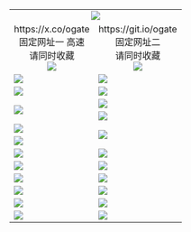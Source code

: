 ﻿<table>
  <tr><td colspan=2 align=center><img src="https://d13c9y489gfkt8.cloudfront.net/Up/oGate.jpg" /></td></tr>
  <tr>
    <td align=center>https://x.co/ogate<br>固定网址一 高速<br>请同时收藏<br><img src="https://d13c9y489gfkt8.cloudfront.net/Up/0WMGD1.png" /></td>
    <td align=center>https://git.io/ogate<br>固定网址二<br>请同时收藏<br><img src="https://d13c9y489gfkt8.cloudfront.net/Up/0WMGD2.png" /></td>
  </tr>
  <tr>
    <td><a href="https://d13c9y489gfkt8.cloudfront.net/oNote.aspx?id=oGate&from=github" target="_blank"><img src="https://d13c9y489gfkt8.cloudfront.net/Up/0WMDT.jpg" /></a></td>
    <td><a href="https://d13c9y489gfkt8.cloudfront.net/oNote.aspx?id=oNote&from=github" target="_blank"><img src="https://d13c9y489gfkt8.cloudfront.net/Up/0WZTT.jpg" /></a></td>
  </tr>
  <tr>
    <td><a href="https://d13c9y489gfkt8.cloudfront.net/ogDY.aspx?from=github" target="_blank"><img src="https://d13c9y489gfkt8.cloudfront.net/Up/DY.jpg"/></a></td>
    <td><a href="https://d13c9y489gfkt8.cloudfront.net/ogST.aspx?from=github" target="_blank"><img src="https://d13c9y489gfkt8.cloudfront.net/Up/ST.jpg"/></a></td>
  </tr>
  <tr>
    <td rowspan=2><a href="https://d13c9y489gfkt8.cloudfront.net/ogUP.aspx?name=WJ.mp4&from=github" target="_blank"><img src="https://d13c9y489gfkt8.cloudfront.net/Up/WJ.jpg" /></a></td>
    <td><a href="https://d13c9y489gfkt8.cloudfront.net/ogUP.aspx?name=DKC.mp4&count=17&from=github" target="_blank"><img src="https://d13c9y489gfkt8.cloudfront.net/Up/DKC.jpg" /></a></td> 
  </tr>
  <tr>
    <td><a href="https://d13c9y489gfkt8.cloudfront.net/ogUP.aspx?name=LRWS.mp4&count=6B:13,5A:10,5B:35,4A:14,4B:19,3A:10,3B:26,2A:16,2B:21,1A:23,1B:29&from=github" target="_blank"><img src="https://d13c9y489gfkt8.cloudfront.net/Up/LRWS.jpg" /></a></td>
  </tr>
  <tr>
    <td><a href="https://d13c9y489gfkt8.cloudfront.net/ogUP.aspx?name=JQR.mp4&count=2&from=github" target="_blank"><img src="https://d13c9y489gfkt8.cloudfront.net/Up/JQR.jpg" /></a></td>   
    <td rowspan=2><a href="https://d13c9y489gfkt8.cloudfront.net/ogUP.aspx?name=JP.mp4&count=9&from=github" target="_blank"><img src="https://d13c9y489gfkt8.cloudfront.net/Up/JP.jpg" /></td>
  </tr>
  <tr>
    <td><a href="https://d13c9y489gfkt8.cloudfront.net/ogUP.aspx?name=RTZQ.mp4&from=github" target="_blank"><img src="https://d13c9y489gfkt8.cloudfront.net/Up/RTZQ.jpg" /></a></td>
  </tr>
  <tr>
    <td><a href="https://d13c9y489gfkt8.cloudfront.net/ogUP.aspx?name=4SZG.mp4&count=05:20,04:20&current=05:20&from=github" target="_blank"><img src="https://d13c9y489gfkt8.cloudfront.net/Up/4SZG0.jpg" /></a></td>
    <td><a href="https://d13c9y489gfkt8.cloudfront.net/ogUP.aspx?name=4SDJ.mp4&count=05:48,04:52&current=05:47&from=github" target="_blank"><img src="https://d13c9y489gfkt8.cloudfront.net/Up/4SDJ0.jpg" /></a></td>
  </tr>
  <tr>
    <td><a href="https://d13c9y489gfkt8.cloudfront.net/ogUP.aspx?name=MHS.mp4&from=github" target="_blank"><img src="https://d13c9y489gfkt8.cloudfront.net/Up/MHS.jpg" /></a></td>
    <td><a href="https://d13c9y489gfkt8.cloudfront.net/ogUP.aspx?name=XTFY.mp4&count=24&from=github" target="_blank"><img src="https://d13c9y489gfkt8.cloudfront.net/Up/XTFY.jpg" /></a></td>
  </tr>
  <tr>
    <td><a href="https://d13c9y489gfkt8.cloudfront.net/onUP.aspx?name=https://do8164uk8j8hr.cloudfront.net/529&from=github" target="_blank"><img src="https://d13c9y489gfkt8.cloudfront.net/Up/0DTW.jpg"/></a></td>
    <td><a href="https://d13c9y489gfkt8.cloudfront.net/onUP.aspx?name=https://d189wbvkxdhu8.cloudfront.net/acenter/&from=github" target="_blank"><img src="https://d13c9y489gfkt8.cloudfront.net/Up/0TDW.jpg" /></a></td>
  </tr>
  <tr>
    <td><a href="https://d13c9y489gfkt8.cloudfront.net/ogUP.aspx?name=FG.zip&from=github" target="_blank"><img src="https://d13c9y489gfkt8.cloudfront.net/Up/FG.jpg" /></a></td>
    <td><a href="https://d13c9y489gfkt8.cloudfront.net/ogUP.aspx?name=FGA.apk&from=github" target="_blank"><img src="https://d13c9y489gfkt8.cloudfront.net/Up/FGA.jpg" /></a></td>
  </tr>
  <tr>
    <td><a href="https://d13c9y489gfkt8.cloudfront.net/ogUP.aspx?name=U.zip&from=github" target="_blank"><img src="https://d13c9y489gfkt8.cloudfront.net/Up/U.jpg" /></a></td>
    <td><a href="https://d13c9y489gfkt8.cloudfront.net/ogUP.aspx?name=UA.apk&from=github" target="_blank"><img src="https://d13c9y489gfkt8.cloudfront.net/Up/UA.jpg" /></a></td>
  </tr>
  <tr>
    <td><a href="https://d13c9y489gfkt8.cloudfront.net/ogUP.aspx?name=0iPPOTV.zip&from=github" target="_blank"><img src="https://d13c9y489gfkt8.cloudfront.net/Up/0iPPOTV.jpg" /></a></td>
    <td><a href="https://d13c9y489gfkt8.cloudfront.net/ogUP.aspx?name=0iNTD.apk&from=github" target="_blank"><img src="https://d13c9y489gfkt8.cloudfront.net/Up/0iNTD.jpg" /></a></td>
  </tr>
</table>

